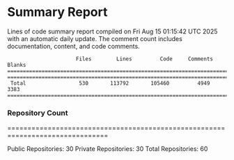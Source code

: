 # Summary Report
Lines of code summary report compiled on Fri Aug 15 01:15:42 UTC 2025 with an automatic daily update. The comment count includes documentation, content, and code comments.
```
                      Files        Lines         Code     Comments       Blanks
===============================================================================
===============================================================================
 Total                 530       113792       105460         4949         3383
===============================================================================
```

### Repository Count
===============================================================================

Public Repositories: 30
Private Repositories: 30
Total Repositories: 60

